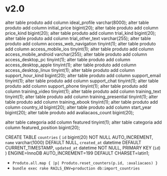 # v2.0

alter table produto add column ideal_profile varchar(8000);
alter table produto add column initial_price bigint(20);
alter table produto add column price_kind bigint(20);
alter table produto add column trial_kind bigint(20);
alter table produto add column trial_other_text varchar(255);
alter table produto add column access_web_navigation tinyint(1);
alter table produto add column access_mobile_ios tinyint(1);
alter table produto add column access_mobile_android varchar(255);
alter table produto add column access_desktop_pc tinyint(1);
alter table produto add column access_desktop_apple tinyint(1);
alter table produto add column access_desktop_linux tinyint(1);
alter table produto add column support_hour_kind bigint(20);
alter table produto add column support_email tinyint(1);
alter table produto add column support_chat tinyint(1);
alter table produto add column support_phone tinyint(1);
alter table produto add column training_video tinyint(1);
alter table produto add column training_text tinyint(1);
alter table produto add column training_presential tinyint(1);
alter table produto add column training_ebook tinyint(1);
alter table produto add column country_id bigint(20);
alter table produto add column start_year bigint(20);
alter table produto add avaliacaos_count bigint(20);

alter table categoria add column featured tinyint(1);
alter table categoria add column featured_position bigint(20);

CREATE TABLE `countries` (
  `id` bigint(20) NOT NULL AUTO_INCREMENT,
  `name` varchar(1000) DEFAULT NULL,
  `created_at` datetime DEFAULT CURRENT_TIMESTAMP,
  `updated_at` datetime NOT NULL,
  PRIMARY KEY (`id`)
) ENGINE=InnoDB AUTO_INCREMENT=199 DEFAULT CHARSET=latin1;

- `Produto.all.map { |p| Produto.reset_counters(p.id, :avaliacaos) }`
- `bundle exec rake RAILS_ENV=production db:import_countries`
